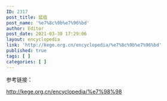 ```yaml
---
ID: 2317
post_title: 猛疽
post_name: '%e7%8c%9b%e7%96%bd'
author: Editor
post_date: 2021-03-30 17:29:06
layout: encyclopedia
link: 'http://kege.org.cn/encyclopedia/%e7%8c%9b%e7%96%bd'
published: true
tags: [ ]
categories: [ ]
---
```

参考链接：

http://kege.org.cn/encyclopedia/%e7%98%98